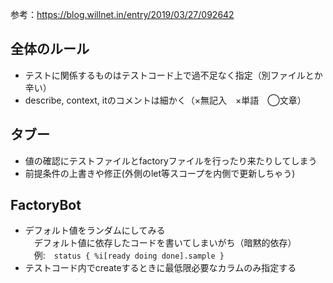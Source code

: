 参考：https://blog.willnet.in/entry/2019/03/27/092642

## 全体のルール
- テストに関係するものはテストコード上で過不足なく指定（別ファイルとか辛い）
- describe, context, itのコメントは細かく（×無記入　×単語　◯文章）

## タブー

- 値の確認にテストファイルとfactoryファイルを行ったり来たりしてしまう
- 前提条件の上書きや修正(外側のlet等スコープを内側で更新しちゃう)

## FactoryBot
- デフォルト値をランダムにしてみる  
　デフォルト値に依存したコードを書いてしまいがち（暗黙的依存）  
　例:　```status { %i[ready doing done].sample }```
- テストコード内でcreateするときに最低限必要なカラムのみ指定する
